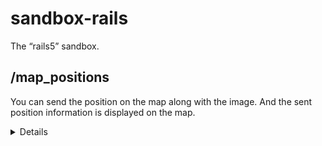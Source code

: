 # sandbox-rails
The “rails5” sandbox.

## /map_positions
You can send the position on the map along with the image. And the sent position information is displayed on the map.
<details>
  
![スクリーンショット 2019-08-25 0 06 42](https://user-images.githubusercontent.com/5174982/63639294-4e40ac00-c6cc-11e9-876b-aeed50ff44d9.png)

![スクリーンショット 2019-08-25 0 06 19](https://user-images.githubusercontent.com/5174982/63639297-526cc980-c6cc-11e9-91fb-29c8b791014f.png)

</details>
